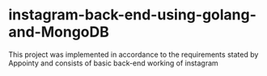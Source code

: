 # instagram-back-end-using-golang-and-MongoDB
This project was implemented in accordance to the requirements stated by Appointy and consists of basic back-end working of instagram
